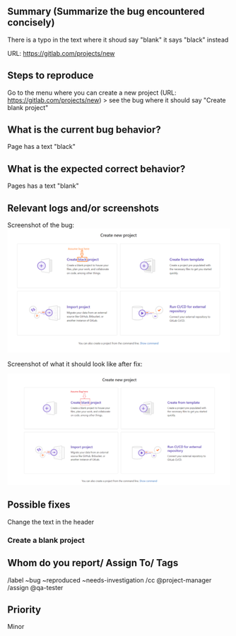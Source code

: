 
## Summary (Summarize the bug encountered concisely)

There is a typo in the text where it shoud say "blank" it says "black" instead

URL: https://gitlab.com/projects/new

## Steps to reproduce

Go to the menu where you can create a new project (URL: https://gitlab.com/projects/new) > see the bug where it should say "Create blank project"     

## What is the current bug behavior?

Page has a text "black"      

## What is the expected correct behavior?

Pages has a text "blank"
     
## Relevant logs and/or screenshots

Screenshot of the bug:
![Image info](../Image/Bug_Project_create_blank.png)

Screenshot of what it should look like after fix:

![Image info](../Image/Bug_Screenshot.png)   

## Possible fixes

Change the text in the header

<h3>Create a blank project</h3>

## Whom do you report/ Assign To/ Tags

/label ~bug ~reproduced ~needs-investigation /cc @project-manager /assign @qa-tester

## Priority

Minor      
